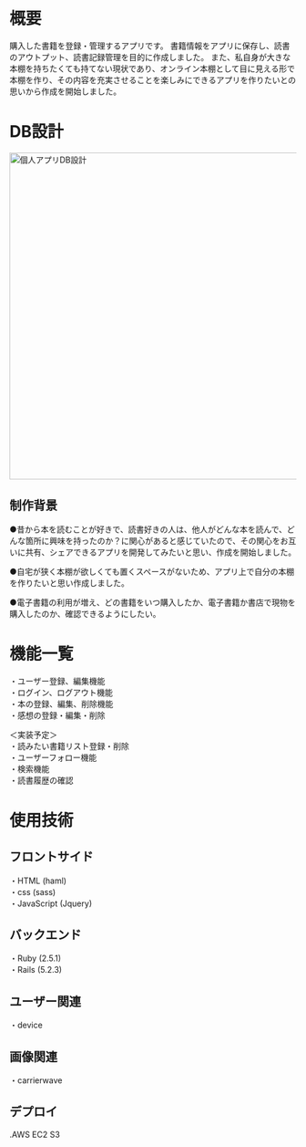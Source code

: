 # 概要
購入した書籍を登録・管理するアプリです。
書籍情報をアプリに保存し、読書のアウトプット、読書記録管理を目的に作成しました。
また、私自身が大きな本棚を持ちたくても持てない現状であり、オンライン本棚として目に見える形で本棚を作り、その内容を充実させることを楽しみにできるアプリを作りたいとの思いから作成を開始しました。

# DB設計
<img width="573" alt="個人アプリDB設計" src="https://user-images.githubusercontent.com/60433222/85693037-dcccf200-b710-11ea-8ad8-1246e956efd6.png">

## 制作背景

●昔から本を読むことが好きで、読書好きの人は、他人がどんな本を読んで、どんな箇所に興味を持ったのか？に関心があると感じていたので、その関心をお互いに共有、シェアできるアプリを開発してみたいと思い、作成を開始しました。

●自宅が狭く本棚が欲しくても置くスペースがないため、アプリ上で自分の本棚を作りたいと思い作成しました。

●電子書籍の利用が増え、どの書籍をいつ購入したか、電子書籍か書店で現物を購入したのか、確認できるようにしたい。

# 機能一覧
・ユーザー登録、編集機能  
・ログイン、ログアウト機能  
・本の登録、編集、削除機能  
・感想の登録・編集・削除  

＜実装予定＞  
・読みたい書籍リスト登録・削除  
・ユーザーフォロー機能  
・検索機能  
・読書履歴の確認  

# 使用技術
## フロントサイド
・HTML (haml)  
・css (sass)  
・JavaScript (Jquery)  

## バックエンド
・Ruby (2.5.1)  
・Rails (5.2.3)  

## ユーザー関連
・device

## 画像関連
・carrierwave

## デプロイ
.AWS EC2 S3




